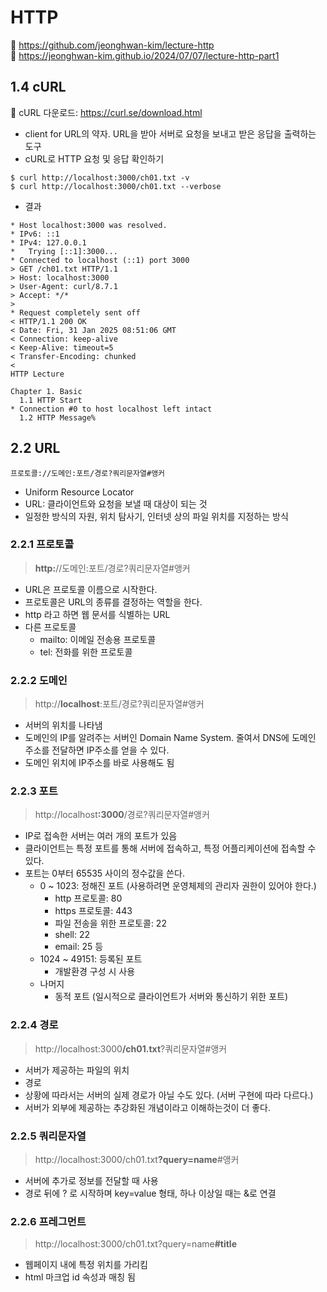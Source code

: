 # HTTP

🔗 https://github.com/jeonghwan-kim/lecture-http  
🔗 https://jeonghwan-kim.github.io/2024/07/07/lecture-http-part1

## 1.4 cURL

🔗 cURL 다운로드: https://curl.se/download.html

- client for URL의 약자. URL을 받아 서버로 요청을 보내고 받은 응답을 출력하는 도구
- cURL로 HTTP 요청 및 응답 확인하기

```shell
$ curl http://localhost:3000/ch01.txt -v
$ curl http://localhost:3000/ch01.txt --verbose
```

- 결과

```shell
* Host localhost:3000 was resolved.
* IPv6: ::1
* IPv4: 127.0.0.1
*   Trying [::1]:3000...
* Connected to localhost (::1) port 3000
> GET /ch01.txt HTTP/1.1
> Host: localhost:3000
> User-Agent: curl/8.7.1
> Accept: */*
>
* Request completely sent off
< HTTP/1.1 200 OK
< Date: Fri, 31 Jan 2025 08:51:06 GMT
< Connection: keep-alive
< Keep-Alive: timeout=5
< Transfer-Encoding: chunked
<
HTTP Lecture

Chapter 1. Basic
  1.1 HTTP Start
* Connection #0 to host localhost left intact
  1.2 HTTP Message%
```

## 2.2 URL

```shell
프로토콜://도메인:포트/경로?쿼리문자열#앵커
```

- Uniform Resource Locator
- URL: 클라이언트와 요청을 보낼 때 대상이 되는 것
- 일정한 방식의 자원, 위치 탐사기, 인터넷 상의 파일 위치를 지정하는 방식

### 2.2.1 프로토콜

> <b>http:</b>//도메인:포트/경로?쿼리문자열#앵커

- URL은 프로토콜 이름으로 시작한다.
- 프로토콜은 URL의 종류를 결정하는 역할을 한다.
- http 라고 하면 웹 문서를 식별하는 URL
- 다른 프로토콜
  - mailto: 이메일 전송용 프로토콜
  - tel: 전화를 위한 프로토콜

### 2.2.2 도메인

> http://<b>localhost</b>:포트/경로?쿼리문자열#앵커

- 서버의 위치를 나타냄
- 도메인의 IP를 알려주는 서버인 Domain Name System. 줄여서 DNS에 도메인 주소를 전달하면 IP주소를 얻을 수 있다.
- 도메인 위치에 IP주소를 바로 사용해도 됨

### 2.2.3 포트

> http://localhost<b>:3000</b>/경로?쿼리문자열#앵커

- IP로 접속한 서버는 여러 개의 포트가 있음
- 클라이언트는 특정 포트를 통해 서버에 접속하고, 특정 어플리케이션에 접속할 수 있다.
- 포트는 0부터 65535 사이의 정수값을 쓴다.
  - 0 ~ 1023: 정해진 포트 (사용하려면 운영체제의 관리자 권한이 있어야 한다.)
    - http 프로토콜: 80
    - https 프로토콜: 443
    - 파일 전송을 위한 프로토콜: 22
    - shell: 22
    - email: 25 등
  - 1024 ~ 49151: 등록된 포트
    - 개발환경 구성 시 사용
  - 나머지
    - 동적 포트 (일시적으로 클라이언트가 서버와 통신하기 위한 포트)

### 2.2.4 경로

> http://localhost:3000<b>/ch01.txt</b>?쿼리문자열#앵커

- 서버가 제공하는 파일의 위치
- 경로
- 상황에 따라서는 서버의 실제 경로가 아닐 수도 있다. (서버 구현에 따라 다르다.)
- 서버가 외부에 제공하는 추강화된 개념이라고 이해하는것이 더 좋다.

### 2.2.5 쿼리문자열

> http://localhost:3000/ch01.txt<b>?query=name</b>#앵커

- 서버에 추가로 정보를 전달할 때 사용
- 경로 뒤에 ? 로 시작하며 key=value 형태, 하나 이상일 때는 &로 연결

### 2.2.6 프레그먼트

> http://localhost:3000/ch01.txt?query=name<b>#title</b>

- 웹페이지 내에 특정 위치를 가리킴
- html 마크업 id 속성과 매칭 됨
